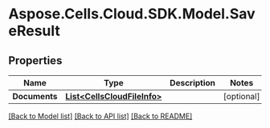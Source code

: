# Aspose.Cells.Cloud.SDK.Model.SaveResult
## Properties

Name | Type | Description | Notes
------------ | ------------- | ------------- | -------------
**Documents** | [**List&lt;CellsCloudFileInfo&gt;**](CellsCloudFileInfo.md) |  | [optional] 

[[Back to Model list]](../README.md#documentation-for-models) [[Back to API list]](../README.md#documentation-for-api-endpoints) [[Back to README]](../README.md)

